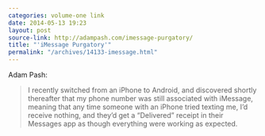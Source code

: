 ```yaml
---
categories: volume-one link
date: 2014-05-13 19:23
layout: post
source-link: http://adampash.com/imessage-purgatory/
title: "'iMessage Purgatory'"
permalink: "/archives/14133-imessage.html"
---
```



Adam Pash: 

> I recently switched from an iPhone to Android, and discovered shortly thereafter that my phone number was still associated with iMessage, meaning that any time someone with an iPhone tried texting me, I’d receive nothing, and they’d get a “Delivered” receipt in their Messages app as though everything were working as expected.
